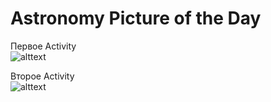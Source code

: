 # Astronomy Picture of the Day
Первое Activity<br/>
![alttext](https://github.com/Kirill1995-x/APOD/tree/master/app/src/main/res/screenshots/APOD_1.png)

Второе Activity<br/>
![alttext](https://github.com/Kirill1995-x/APOD/tree/master/app/src/main/res/screenshots/APOD_2.png)

